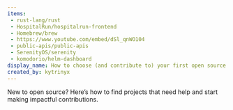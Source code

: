```yaml
---
items:
 - rust-lang/rust
 - HospitalRun/hospitalrun-frontend
 - Homebrew/brew
 - https://www.youtube.com/embed/dSl_qnWO104
 - public-apis/public-apis
 - SerenityOS/serenity
 - komodorio/helm-dashboard
display_name: How to choose (and contribute to) your first open source project
created_by: kytrinyx
---
```

New to open source? Here’s how to find projects that need help and start making impactful contributions.
